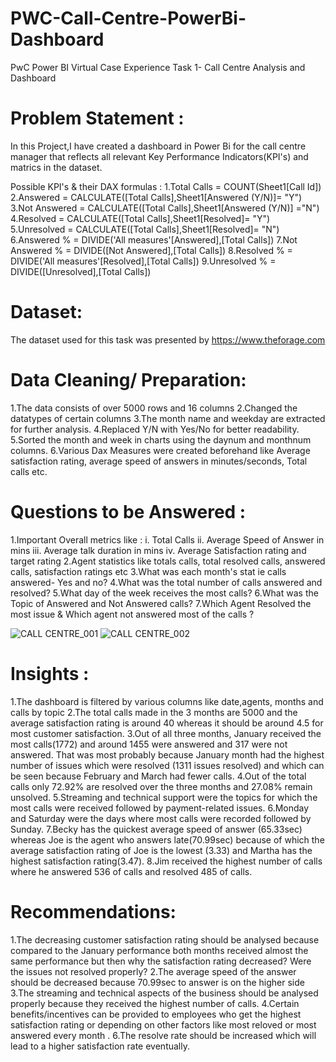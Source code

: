 # PWC-Call-Centre-PowerBi-Dashboard

PwC Power BI Virtual Case Experience Task 1- Call Centre Analysis and Dashboard

# Problem Statement :
In this Project,I have created a dashboard in Power Bi for the call centre manager that reflects all relevant Key Performance Indicators(KPI's) and matrics in the dataset.

Possible KPI's & their DAX formulas :
1.Total Calls = COUNT(Sheet1[Call Id])
2.Answered = CALCULATE([Total Calls],Sheet1[Answered (Y/N)]= "Y")
3.Not Answered = CALCULATE([Total Calls],Sheet1[Answered (Y/N)] ="N") 4.Resolved = CALCULATE([Total Calls],Sheet1[Resolved]= "Y")
5.Unresolved = CALCULATE([Total Calls],Sheet1[Resolved]= "N")
6.Answered % = DIVIDE('All measures'[Answered],[Total Calls]) 7.Not Answered % = DIVIDE([Not Answered],[Total Calls])
8.Resolved % = DIVIDE('All measures'[Resolved],[Total Calls]) 9.Unresolved % = DIVIDE([Unresolved],[Total Calls])

# Dataset:
The dataset used for this task was presented by https://www.theforage.com

# Data Cleaning/ Preparation:
1.The data consists of over 5000 rows and 16 columns 2.Changed the datatypes of certain columns
3.The month name and weekday are extracted for further analysis.
4.Replaced Y/N with Yes/No for better readability.
5.Sorted the month and week in charts using the daynum and monthnum columns. 6.Various Dax Measures were created beforehand like Average satisfaction rating, average speed of answers in minutes/seconds, Total calls etc.

# Questions to be Answered :
1.Important Overall metrics like : i. Total Calls ii. Average Speed of Answer in mins iii. Average talk duration in mins iv. Average Satisfaction rating and target rating
2.Agent statistics like totals calls, total resolved calls, answered calls, satisfaction ratings etc
3.What was each month's stat ie calls answered- Yes and no?
4.What was the total number of calls answered and resolved?
5.What day of the week receives the most calls? 6.What was the Topic of Answered and Not Answered calls? 7.Which Agent Resolved the most issue & Which agent not answered most of the calls ?

![CALL CENTRE_001](https://github.com/Bhagyaak47/PWC-Call-Centre-PowerBi-Dashboard/assets/152842490/2f6a786a-90c6-4c49-9c02-a2f82cc904bd)
![CALL CENTRE_002](https://github.com/Bhagyaak47/PWC-Call-Centre-PowerBi-Dashboard/assets/152842490/03ad7808-34d3-44cc-b512-192c227e96ac)


# Insights :
1.The dashboard is filtered by various columns like date,agents, months and calls by topic 
2.The total calls made in the 3 months are 5000 and the average satisfaction rating is around 40 whereas it should be around 4.5 for most customer satisfaction.
3.Out of all three months, January received the most calls(1772) and around 1455 were answered and 317 were not answered. That was most probably because January month had the highest number of issues which were resolved (1311 issues resolved) and which can be seen because February and March had fewer calls.
4.Out of the total calls only 72.92% are resolved over the three months and 27.08% remain unsolved.
5.Streaming and technical support were the topics for which the most calls were received followed by payment-related issues.
6.Monday and Saturday were the days where most calls were recorded followed by Sunday. 7.Becky has the quickest average speed of answer (65.33sec) whereas Joe is the agent who answers late(70.99sec) because of which the average satisfaction rating of Joe is the lowest (3.33) and Martha has the highest satisfaction rating(3.47).
8.Jim received the highest number of calls where he answered 536 of calls and resolved 485 of calls.

# Recommendations:
1.The decreasing customer satisfaction rating should be analysed because compared to the January performance both months received almost the same performance but then why the satisfaction rating decreased? Were the issues not resolved properly?
2.The average speed of the answer should be decreased because 70.99sec to answer is on the higher side
3.The streaming and technical aspects of the business should be analysed properly because they received the highest number of calls. 4.Certain benefits/incentives can be provided to employees who get the highest satisfaction rating or depending on other factors like most reloved or most answered every month .
6.The resolve rate should be increased which will lead to a higher satisfaction rate eventually.
